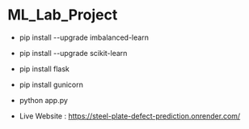 # ML_Lab_Project

- pip install --upgrade imbalanced-learn
- pip install --upgrade scikit-learn
- pip install flask
- pip install gunicorn

- python app.py
- Live Website : https://steel-plate-defect-prediction.onrender.com/

